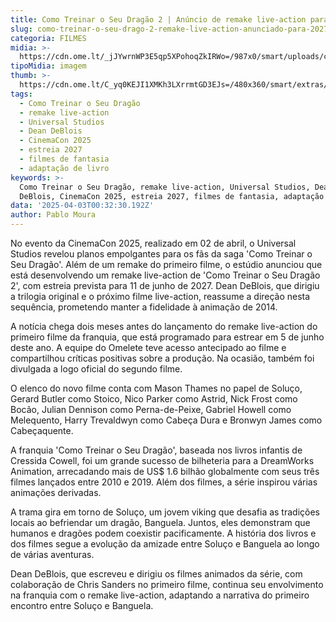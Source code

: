 ```yaml
---
title: Como Treinar o Seu Dragão 2 | Anúncio de remake live-action para 2027
slug: como-treinar-o-seu-drago-2-remake-live-action-anunciado-para-2027
categoria: FILMES
midia: >-
  https://cdn.ome.lt/_jJYwrnWP3E5qp5XPohoqZkIRWo=/987x0/smart/uploads/conteudo/fotos/Design_sem_nome_-_2025-03-20T215712.000.png
tipoMidia: imagem
thumb: >-
  https://cdn.ome.lt/C_yq0KEJI1XMKh3LXrrmtGD3EJs=/480x360/smart/extras/conteudos/Design_sem_nome_-_2025-03-20T215712.000.png
tags:
  - Como Treinar o Seu Dragão
  - remake live-action
  - Universal Studios
  - Dean DeBlois
  - CinemaCon 2025
  - estreia 2027
  - filmes de fantasia
  - adaptação de livro
keywords: >-
  Como Treinar o Seu Dragão, remake live-action, Universal Studios, Dean
  DeBlois, CinemaCon 2025, estreia 2027, filmes de fantasia, adaptação de livro
data: '2025-04-03T00:32:30.192Z'
author: Pablo Moura
---
```


No evento da CinemaCon 2025, realizado em 02 de abril, o Universal Studios revelou planos empolgantes para os fãs da saga 'Como Treinar o Seu Dragão'. Além de um remake do primeiro filme, o estúdio anunciou que está desenvolvendo um remake live-action de 'Como Treinar o Seu Dragão 2', com estreia prevista para 11 de junho de 2027. Dean DeBlois, que dirigiu a trilogia original e o próximo filme live-action, reassume a direção nesta sequência, prometendo manter a fidelidade à animação de 2014.

A notícia chega dois meses antes do lançamento do remake live-action do primeiro filme da franquia, que está programado para estrear em 5 de junho deste ano. A equipe do Omelete teve acesso antecipado ao filme e compartilhou críticas positivas sobre a produção. Na ocasião, também foi divulgada a logo oficial do segundo filme.

O elenco do novo filme conta com Mason Thames no papel de Soluço, Gerard Butler como Stoico, Nico Parker como Astrid, Nick Frost como Bocão, Julian Dennison como Perna-de-Peixe, Gabriel Howell como Melequento, Harry Trevaldwyn como Cabeça Dura e Bronwyn James como Cabeçaquente.

A franquia 'Como Treinar o Seu Dragão', baseada nos livros infantis de Cressida Cowell, foi um grande sucesso de bilheteria para a DreamWorks Animation, arrecadando mais de US$ 1.6 bilhão globalmente com seus três filmes lançados entre 2010 e 2019. Além dos filmes, a série inspirou várias animações derivadas.

A trama gira em torno de Soluço, um jovem viking que desafia as tradições locais ao befriendar um dragão, Banguela. Juntos, eles demonstram que humanos e dragões podem coexistir pacificamente. A história dos livros e dos filmes segue a evolução da amizade entre Soluço e Banguela ao longo de várias aventuras.

Dean DeBlois, que escreveu e dirigiu os filmes animados da série, com colaboração de Chris Sanders no primeiro filme, continua seu envolvimento na franquia com o remake live-action, adaptando a narrativa do primeiro encontro entre Soluço e Banguela.
